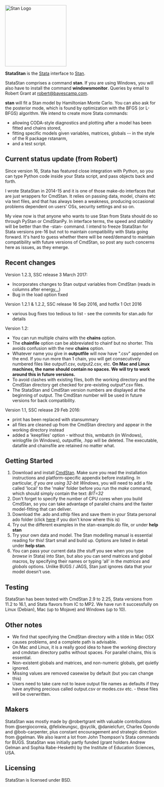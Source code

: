 
<a href="http://mc-stan.org">
<img src="https://raw.githubusercontent.com/stan-dev/logos/master/logo.png" width=200 alt="Stan Logo"/>
</a>

**StataStan** is the [Stata](http://www.stata.com) interface to [Stan](http://mc-stan.org).


StataStan comprises a command **stan**. If you are using Windows, you will also have to install the command **windowsmonitor**. Queries by email to Robert Grant at [robert@bayescamp.com](mailto:robert@bayescamp.com).

**stan** will fit a Stan model by Hamiltonian Monte Carlo. You can also ask for the posterior mode, which is found by optimization with the BFGS (or L-BFGS) algorithm. We intend to create more Stata commands:
* allowing CODA-style diagnostics and plotting after a model has been fitted and chains stored,
* fitting specific models given variables, matrices, globals -- in the style of the R package rstanarm,
* and a test script.

Current status update (from Robert)
---------

Since version 16, Stata has featured close integration with Python, so you can type Python code inside your Stata script, and pass objects back and forth.

I wrote StataStan in 2014-15 and it is one of those make-do interfaces that are just wrappers for CmdStan. It relies on passing data, model, chains etc via text files, and that has always been a weakness, producing occasional problems dependent on users' OSs, security settings and so on.

My view now is that anyone who wants to use Stan from Stata should do so through PyStan or CmdStanPy. In interface terms, the speed and stability will be better than the -stan- command. I intend to freeze StataStan for Stata versions pre-16 but not to maintain compatibility with Stata going forward. It's hard to guess whether there will be need/demand to maintain compatibility with future versions of CmdStan, so post any such concerns here as issues, as they emerge.


Recent changes
----------------
Version 1.2.3, SSC release 3 March 2017:
* Incorporates changes to Stan output variables from CmdStan (reads in columns after energy__)
* Bug in the load option fixed

Version 1.2.1 & 1.2.2, SSC release 16 Sep 2016, and hotfix 1 Oct 2016
* various bug fixes too tedious to list - see the commits for stan.ado for details

Version 1.2:
* You can run multiple chains with the **chains** option.
* The **chainfile** option can be abbreviated to chainf but no shorter. This avoids confusion with the new **chains** option.
* Whatever name you give in **outputfile** will now have ".csv" appended on the end. If you run more than 1 chain, you will get consecutively numbered files like output1.csv, output2.csv, etc. **On Mac and Linux machines, the name should contain no spaces. We will try to work around this in future versions.**
* To avoid clashes with existing files, both the working directory and the CmdStan directory get checked for pre-existing output*.csv files.
* The StataStan and CmdStan version numbers are displayed at the beginning of output. The CmdStan number will be used in future versions for back compatibility.

Version 1.1, SSC release 29 Feb 2016:
* print has been replaced with stansummary
* all files are cleaned up from the CmdStan directory and appear in the working directory instead
* added a 'keepfiles' option - without this, wmbatch (in Windows), winlogfile (in Windows), outputfile, .hpp will be deleted. The executable, datafile and chainsfile are retained no matter what.


Getting Started
----------------
1. Download and install [CmdStan](http://mc-stan.org/users/interfaces/cmdstan.html). Make sure you read the installation instructions and platform-specific appendix before installing. In particular, _if you are using 32-bit Windows_, you will need to add a file called 'local' to the 'make' folder before you run the *make* command, which should simply contain the text: *BIT=32*
1. Don't forget to specify the number of CPU cores when you build CmdStan, so you can take advantage of parallel chains and the faster model-fitting that can deliver.
1. Download the .ado and.sthlp files and save them in your Stata personal ado folder (click [here](http://www.stata.com/support/faqs/programming/personal-ado-directory/) if you don't know where this is)
1. Try out the different examples in the stan-example.do file, or under **help stan**
1. Try your own data and model. The Stan modelling manual is essential reading for this! Start small and build up. Options are listed in detail under **help stan**.
1. You can pass your current data (the stuff you see when you type *browse* in Stata) into Stan, but also you can send matrices and global macros, by specifying their names or typing 'all' in the *matrices* and *globals* options. Unlike BUGS / JAGS, Stan just ignores data that your model doesn't use.

Testing
-----------------
StataStan has been tested with CmdStan 2.9 to 2.25, Stata versions from 11.2 to 16.1, and Stata flavors from IC to MP2. We have run it successfully on Linux (Debian), Mac (up to Mojave) and Windows (up to 10).

Other notes
---------------
* We find that specifying the CmdStan directory with a tilde in Mac OSX causes problems, and a complete path is advisable.
* On Mac and Linux, it is a really good idea to have the working directory and cmdstan directory paths without spaces. For parallel chains, this is essential.
* Non-existent globals and matrices, and non-numeric globals, get quietly ignored.
* Missing values are removed casewise by default (but you can change this)
* Users need to take care not to leave output file names as defaults if they have anything precious called output.csv or modes.csv etc. - these files will be overwritten.

Makers
---------
StataStan was mostly made by @robertgrant with valuable contributions from @sergiocorreia, @felixleungsc, @syclik, @danielcfurr, Charles Opondo and @bob-carpenter, plus constant encouragement and strategic direction from @gelman. We also learnt a lot from John Thompson's Stata commands for BUGS. StataStan was initially partly funded (grant holders Andrew Gelman and Sophia Rabe-Hesketh) by the Institute of Education Sciences, USA.

Licensing
---------
StataStan is licensed under BSD.
